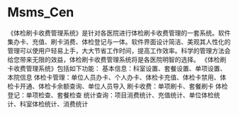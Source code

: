 # Msms_Cen
 《体检刷卡收费管理系统》是针对各医院进行体检刷卡收费管理的一套系统。软件集办卡、充值、刷卡消费、体检登记与一体。软件界面设计简洁、美观其人性化的管理可以使用户轻易上手，大大节省工作时间，提高工作效率。科学的管理方法会给您带来无限的效益，体检刷卡收费管理系统将是各医院明智的选择。 《体检刷卡收费管理系统》包括如下功能： 基本信息：科室设置、套餐设置、单项设置、本院信息 体检卡管理：单位人员办卡、个人办卡、体检卡充值、体检卡禁用、体检卡开通、体检卡余额查询、单位人员导入 刷卡收费：单项刷卡、套餐刷卡 体检登记：单项检查、套餐检查 统计查询：项目消费统计、充值统计、单位体检统计、科室体检统计、消费统计
